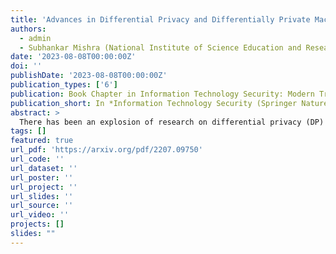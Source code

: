 ```yaml
---
title: 'Advances in Differential Privacy and Differentially Private Machine Learning: A Survey'
authors:
  - admin
  - Subhankar Mishra (National Institute of Science Education and Research)
date: '2023-08-08T00:00:00Z'
doi: ''
publishDate: '2023-08-08T00:00:00Z'
publication_types: ['6']
publication: Book Chapter in Information Technology Security: Modern Trends and Challenges (Springer Nature)
publication_short: In *Information Technology Security (Springer Nature)*
abstract: >
  There has been an explosion of research on differential privacy (DP) and its various applications...
tags: []
featured: true
url_pdf: 'https://arxiv.org/pdf/2207.09750'
url_code: ''
url_dataset: ''
url_poster: ''
url_project: ''
url_slides: ''
url_source: ''
url_video: ''
projects: []
slides: ""
---
```


